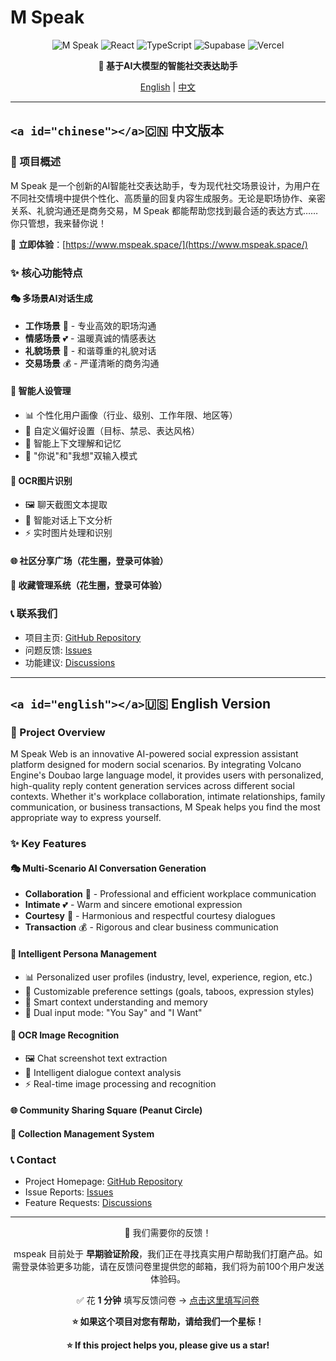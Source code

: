 # M Speak

<div align="center">

![M Speak](https://img.shields.io/badge/M%20Speak-AI%20Social%20Expression%20Assistant-blue?style=for-the-badge)
![React](https://img.shields.io/badge/React-18.3.1-61DAFB?style=flat&logo=react)
![TypeScript](https://img.shields.io/badge/TypeScript-5.6.2-3178C6?style=flat&logo=typescript)
![Supabase](https://img.shields.io/badge/Supabase-Backend-3ECF8E?style=flat&logo=supabase)
![Vercel](https://img.shields.io/badge/Vercel-Deployed-000000?style=flat&logo=vercel)

**🚀 基于AI大模型的智能社交表达助手**

[English](#english) | [中文](#chinese)

</div>

---

## `<a id="chinese"></a>`🇨🇳 中文版本

### 📖 项目概述

M Speak 是一个创新的AI智能社交表达助手，专为现代社交场景设计，为用户在不同社交情境中提供个性化、高质量的回复内容生成服务。无论是职场协作、亲密关系、礼貌沟通还是商务交易，M Speak 都能帮助您找到最合适的表达方式……你只管想，我来替你说！

🔗 **立即体验**：[https://www.mspeak.space/](https://www.mspeak.space/)

### ✨ 核心功能特点

#### 🎭 多场景AI对话生成

- **工作场景** 💼 - 专业高效的职场沟通
- **情感场景** 💕 - 温暖真诚的情感表达
- **礼貌场景** 👋 - 和谐尊重的礼貌对话
- **交易场景** 💰 - 严谨清晰的商务沟通

#### 🤖 智能人设管理

- 📊 个性化用户画像（行业、级别、工作年限、地区等）
- 🎯 自定义偏好设置（目标、禁忌、表达风格）
- 🔄 智能上下文理解和记忆
- 📝 "你说"和"我想"双输入模式

#### 📸 OCR图片识别

- 🖼️ 聊天截图文本提取
- 📱 智能对话上下文分析
- ⚡ 实时图片处理和识别

#### 🌐 社区分享广场（花生圈，登录可体验）

#### 💾 收藏管理系统（花生圈，登录可体验）

### 📞 联系我们

- 项目主页: [GitHub Repository]([git@github.com:ChiQt/MSpeak.git](https://github.com/ChiQt/MSpeak))
- 问题反馈: [Issues](https://github.com/ChiQt/MSpeak/issues)
- 功能建议: [Discussions](https://github.com/ChiQt/MSpeak/discussions)

---

## `<a id="english"></a>`🇺🇸 English Version

### 📖 Project Overview

M Speak Web is an innovative AI-powered social expression assistant platform designed for modern social scenarios. By integrating Volcano Engine's Doubao large language model, it provides users with personalized, high-quality reply content generation services across different social contexts. Whether it's workplace collaboration, intimate relationships, family communication, or business transactions, M Speak helps you find the most appropriate way to express yourself.

### ✨ Key Features

#### 🎭 Multi-Scenario AI Conversation Generation

- **Collaboration** 💼 - Professional and efficient workplace communication
- **Intimate** 💕 - Warm and sincere emotional expression
- **Courtesy** 👋 - Harmonious and respectful courtesy dialogues
- **Transaction** 💰 - Rigorous and clear business communication

#### 🤖 Intelligent Persona Management

- 📊 Personalized user profiles (industry, level, experience, region, etc.)
- 🎯 Customizable preference settings (goals, taboos, expression styles)
- 🔄 Smart context understanding and memory
- 📝 Dual input mode: "You Say" and "I Want"

#### 📸 OCR Image Recognition

- 🖼️ Chat screenshot text extraction
- 📱 Intelligent dialogue context analysis
- ⚡ Real-time image processing and recognition

#### 🌐 Community Sharing Square (Peanut Circle)

#### 💾 Collection Management System

### 📞 Contact

- Project Homepage: [GitHub Repository](https://github.com/ChiQt/MSpeak)
- Issue Reports: [Issues](https://github.com/ChiQt/MSpeak/issues)
- Feature Requests: [Discussions](https://github.com/ChiQt/MSpeak/discussions)

---

<div align="center">

🙌 我们需要你的反馈！

mspeak 目前处于 **早期验证阶段**，我们正在寻找真实用户帮助我们打磨产品。如需登录体验更多功能，请在反馈问卷里提供您的邮箱，我们将为前100个用户发送体验码。

✅ 花 **1 分钟** 填写反馈问卷 → [点击这里填写问卷](https://www.wjx.cn/vm/Oxewuwi.aspx# )

**⭐ 如果这个项目对您有帮助，请给我们一个星标！**

**⭐ If this project helps you, please give us a star!**

</div>

